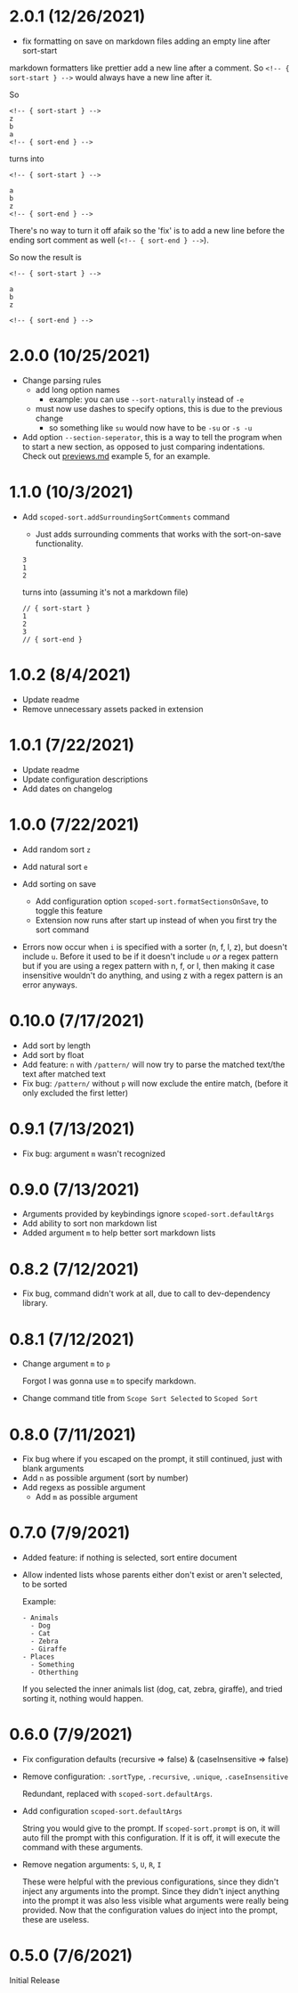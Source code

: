 # 2.0.1 (12/26/2021)

<!-- prettier-ignore -->
- fix formatting on save on markdown files adding an empty line after sort-start

markdown formatters like prettier add a new line after a comment.
So `<!-- { sort-start } -->` would always have a new line after it.

So

```
<!-- { sort-start } -->
z
b
a
<!-- { sort-end } -->
```

turns into

```
<!-- { sort-start } -->

a
b
z
<!-- { sort-end } -->
```

There's no way to turn it off afaik so the 'fix' is to add a new line
before the ending sort comment as well (`<!-- { sort-end } -->`).

So now the result is

```
<!-- { sort-start } -->

a
b
z

<!-- { sort-end } -->
```

# 2.0.0 (10/25/2021)

<!-- prettier-ignore -->
- Change parsing rules
  - add long option names
    - example: you can use `--sort-naturally` instead of `-e`
  - must now use dashes to specify options, this is due to the previous change
    - so something like `su` would now have to be `-su` or `-s -u`
- Add option `--section-seperator`, this is a way to tell the program when to start a new section,
as opposed to just comparing indentations. Check out [previews.md](previews.md) example 5, for an example.

# 1.1.0 (10/3/2021)

<!-- prettier-ignore -->
- Add `scoped-sort.addSurroundingSortComments` command
  - Just adds surrounding comments that works with the sort-on-save functionality.
  
  ```text
  3
  1
  2
  ```
  
  turns into (assuming it's not a markdown file)

  ```text
  // { sort-start }
  1
  2
  3
  // { sort-end }
  ```

# 1.0.2 (8/4/2021)

<!-- prettier-ignore -->
- Update readme
- Remove unnecessary assets packed in extension

# 1.0.1 (7/22/2021)

<!-- prettier-ignore -->
- Update readme
- Update configuration descriptions
- Add dates on changelog

# 1.0.0 (7/22/2021)

<!-- prettier-ignore -->
- Add random sort `z`
- Add natural sort `e`
- Add sorting on save
  - Add configuration option `scoped-sort.formatSectionsOnSave`, to toggle this feature
  - Extension now runs after start up instead of when you first try the sort command
  
- Errors now occur when `i` is specified with a sorter (n, f, l, z), but doesn't
  include `u`. Before it used to be if it doesn't include `u` *or* a regex pattern
  but if you are using a regex pattern with n, f, or l, then making it case insensitive
  wouldn't do anything, and using z with a regex pattern is an error anyways.

# 0.10.0 (7/17/2021)

<!-- prettier-ignore -->
- Add sort by length
- Add sort by float
- Add feature: `n` with `/pattern/` will now try to parse the matched text/the text after matched text
- Fix bug: `/pattern/` without `p` will now exclude the entire match, (before it only excluded the first letter)

# 0.9.1 (7/13/2021)

<!-- prettier-ignore -->
- Fix bug: argument `m` wasn't recognized

# 0.9.0 (7/13/2021)

<!-- prettier-ignore -->
- Arguments provided by keybindings ignore `scoped-sort.defaultArgs`
- Add ability to sort non markdown list
- Added argument `m` to help better sort markdown lists

# 0.8.2 (7/12/2021)

<!-- prettier-ignore -->
- Fix bug, command didn't work at all, due to call to dev-dependency library.

# 0.8.1 (7/12/2021)

<!-- prettier-ignore -->
- Change argument `m` to `p`

  Forgot I was gonna use `m` to specify markdown.

- Change command title from `Scope Sort Selected` to `Scoped Sort`

# 0.8.0 (7/11/2021)

<!-- prettier-ignore -->
- Fix bug where if you escaped on the prompt, it still continued, just with blank arguments
- Add `n` as possible argument (sort by number)
- Add regexs as possible argument
  - Add `m` as possible argument

# 0.7.0 (7/9/2021)

<!-- prettier-ignore -->
- Added feature: if nothing is selected, sort entire document
- Allow indented lists whose parents either don't exist or aren't selected, to be sorted

  Example:

  ```text
  - Animals
    - Dog
    - Cat
    - Zebra
    - Giraffe
  - Places
    - Something
    - Otherthing
  ```

  If you selected the inner animals list (dog, cat, zebra, giraffe), and tried sorting it, nothing would happen.

# 0.6.0 (7/9/2021)

<!-- prettier-ignore -->
- Fix configuration defaults (recursive => false) & (caseInsensitive => false)
- Remove configuration: `.sortType`, `.recursive`, `.unique`, `.caseInsensitive`

  Redundant, replaced with `scoped-sort.defaultArgs`.
  
- Add configuration `scoped-sort.defaultArgs`

  String you would give to the prompt. If `scoped-sort.prompt` is on, it will
  auto fill the prompt with this configuration. If it is off, it will execute
  the command with these arguments.

- Remove negation arguments: `S`, `U`, `R`, `I`

  These were helpful with the previous configurations, since they didn't inject any arguments into the prompt. Since they didn't inject anything into the prompt it was also less visible what arguments were really being provided. Now that the configuration values do inject into the prompt, these are useless.

# 0.5.0 (7/6/2021)

Initial Release
